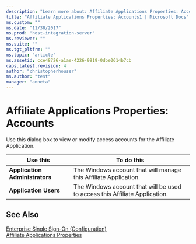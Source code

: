 ```yaml
---
description: "Learn more about: Affiliate Applications Properties: Accounts"
title: "Affiliate Applications Properties: Accounts1 | Microsoft Docs"
ms.custom: ""
ms.date: "11/30/2017"
ms.prod: "host-integration-server"
ms.reviewer: ""
ms.suite: ""
ms.tgt_pltfrm: ""
ms.topic: "article"
ms.assetid: cce48726-a1ae-4226-9919-0dbe0614b7cb
caps.latest.revision: 4
author: "christopherhouser"
ms.author: "test"
manager: "anneta"
---
```

# Affiliate Applications Properties: Accounts
Use this dialog box to view or modify access accounts for the Affiliate Application.  
  
|Use this|To do this|  
|--------------|----------------|  
|**Application Administrators**|The Windows account that will manage this Affiliate Application.|  
|**Application Users**|The Windows account that will be used to access this Affiliate Application.|  
  
## See Also  
 [Enterprise Single Sign-On (Configuration)](../core/enterprise-single-sign-on-configuration-1.md)   
 [Affiliate Applications Properties](../core/affiliate-applications-properties2.md)
